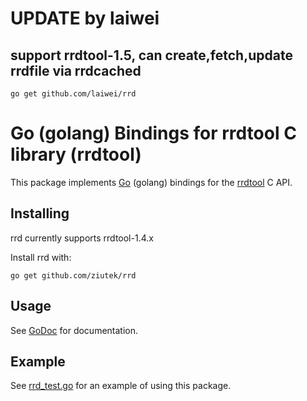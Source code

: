 # UPDATE by laiwei

## support rrdtool-1.5, can create,fetch,update rrdfile via rrdcached

    go get github.com/laiwei/rrd



# Go (golang) Bindings for rrdtool C library (rrdtool)

This package implements [Go](http://golang.org) (golang) bindings for the [rrdtool](http://oss.oetiker.ch/rrdtool/) C API.

## Installing

rrd currently supports rrdtool-1.4.x

Install rrd with:

    go get github.com/ziutek/rrd

## Usage

See [GoDoc](http://gopkgdoc.appspot.com/pkg/github.com/ziutek/rrd) for documentation.

## Example 
See [rrd_test.go](https://github.com/ziutek/rrd/blob/master/rrd_test.go) for an example of using this package.
